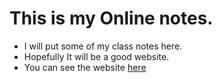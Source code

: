 # This is my Online notes.
- I will put some of my class notes here.
- Hopefully It will be a good website.
- You can see the website [here](https://ghodawalaaman.github.io/online-notes/)